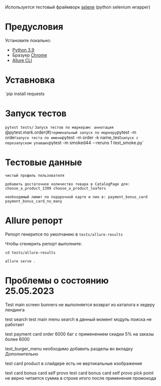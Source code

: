 Используется тестовый фраймворк [selene](https://github.com/yashaka/selene) (python selenium wrapper)

# Предусловия

Установите локально:

- [Python 3.9](https://www.python.org/)
- Бразуер [Chrome](https://www.google.com/chrome/)
- [Allure CLI](https://github.com/allure-framework/allure2)

# Уставновка

`pip install requests

# Запуск тестов

`pytest tests/`
`Запуск тестов по маркерам:
аннотация `@pytest.mark.order(#)`
терминальный запуск по маркеру `pytest -m order`
запуск теста по имени `pytest -m order -k name_test`
запуск с перезапуском упавших `pytest -m smoked44 --reruns 1 test_smoke.py`

# Тестовые данные

`чистый профиль пользователя`

`добавить достаточное количество товара в CatalogPage для:
choose_a_product_1399
choose_a_product_loafers`

`необходимый лимит по подарочной карте и пин в:
payment_bonus_card
payment_bonus_card_no_many`

# Allure репорт

Репорт генерится по умолчанию в `tests/allure-results`

Чтобы сгенерить репорт выполните:

`cd tests/allure-results`

`allure serve .`


# Проблемы о состоянию 25.05.2023

Test main screen bunners
не выполняется возврат из каталога к хедеру лендинга

test search
test main menu search
в двнный момент модуль поиска не работает

test payment card order 6000
баг с применением скидки 5% на заказы более 6000

test_burger_menu
необходимо добавить разделы во вкладку Дополнительно

test card product 
в слайдере есть не вертикальные изображения

test card bonus card self provo
test card bonus card self provo pick point
не верно читается сумма в строке итого после применения промокода











